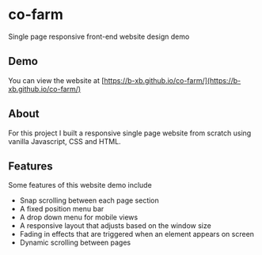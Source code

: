 # co-farm 

Single page responsive front-end website design demo

## Demo

You can view the website at [https://b-xb.github.io/co-farm/](https://b-xb.github.io/co-farm/)

## About

For this project I built a responsive single page website from scratch using vanilla Javascript, CSS and HTML.

## Features

Some features of this website demo include
- Snap scrolling between each page section
- A fixed position menu bar
- A drop down menu for mobile views
- A responsive layout that adjusts based on the window size
- Fading in effects that are triggered when an element appears on screen
- Dynamic scrolling between pages
